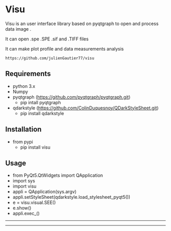 # Visu

Visu is an user interface library based on pyqtgraph to open and process data image .

It can open .spe .SPE .sif and .TIFF files

It can make plot profile and data measurements  analysis

    https://github.com/julienGautier77/visu

## Requirements
*   python 3.x
*   Numpy
*   pyqtgraph (https://github.com/pyqtgraph/pyqtgraph.git) 
    * pip intall pyqtgraph
*   qdarkstyle (https://github.com/ColinDuquesnoy/QDarkStyleSheet.git)
    * pip install qdarkstyle

## Installation
*   from pypi
    *   pip install visu

## Usage
*   from PyQt5.QtWidgets import QApplication
*   import sys
*    import visu
*   appli = QApplication(sys.argv)   
*   appli.setStyleSheet(qdarkstyle.load_stylesheet_pyqt5())
*   e = visu.visual.SEE()
*   e.show()
*   appli.exec_() 

-----------------------------------------
-----------------------------------------
